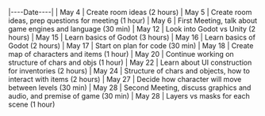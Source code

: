 |----Date----|
|  May 4     | Create room ideas (2 hours)
|  May 5     | Create room ideas, prep questions for meeting (1 hour)
|  May 6     | First Meeting, talk about game engines and language (30 min)
|  May 12    | Look into Godot vs Unity (2 hours)
|  May 15    | Learn basics of Godot (3 hours)
|  May 16    | Learn basics of Godot (2 hours)
|  May 17    | Start on plan for code (30 min)
|  May 18    | Create map of characters and items (1 hour)
|  May 20    | Continue working on structure of chars and objs (1 hour)
|  May 22    | Learn about UI construction for inventories (2 hours)
|  May 24    | Structure of chars and objects, how to interact with items (2 hours)
|  May 27    | Decide how character will move between levels (30 min)
|  May 28    | Second Meeting, discuss graphics and audio, and premise of game (30 min)
|  May 28    | Layers vs masks for each scene (1 hour)
